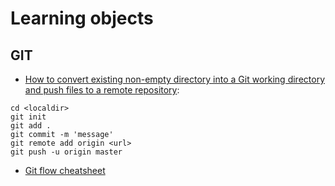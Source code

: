 # Learning objects

## GIT
* [How to convert existing non-empty directory into a Git working directory and push files to a remote repository](http://stackoverflow.com/questions/3311774/how-to-convert-existing-non-empty-directory-into-a-git-working-directory-and-pus):
```
cd <localdir>
git init
git add .
git commit -m 'message'
git remote add origin <url>
git push -u origin master
```
* [Git flow cheatsheet](https://danielkummer.github.io/git-flow-cheatsheet/)
